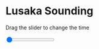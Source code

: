 <h1>Lusaka Sounding</h1>
<p>Drag the slider to change the time</p>

<div class="slidecontainer">
<input oninput='setImage(this)' class="slider" type="range" min="0" max="9" value="0" step="1" />
<img id='img'/>
</div>

<script>
var img = document.getElementById('img');
var img_array = ['/assets/images/skwt/skd_lusaka_wrfout_d01_2020-05-30_12:00:00.png',
'/assets/images/skwt/skd_lusaka_wrfout_d01_2020-05-30_18:00:00.png',
'/assets/images/skwt/skd_lusaka_wrfout_d01_2020-05-31_00:00:00.png',
'/assets/images/skwt/skd_lusaka_wrfout_d01_2020-05-31_06:00:00.png',
'/assets/images/skwt/skd_lusaka_wrfout_d01_2020-05-31_12:00:00.png',
'/assets/images/skwt/skd_lusaka_wrfout_d01_2020-05-31_18:00:00.png',
'/assets/images/skwt/skd_lusaka_wrfout_d01_2020-06-01_00:00:00.png',
'/assets/images/skwt/skd_lusaka_wrfout_d01_2020-06-01_06:00:00.png',
'/assets/images/skwt/skd_lusaka_wrfout_d01_2020-06-01_12:00:00.png',];
function setImage(obj)
{
        var value = obj.value;
        img.src = img_array[value];

}
</script>
